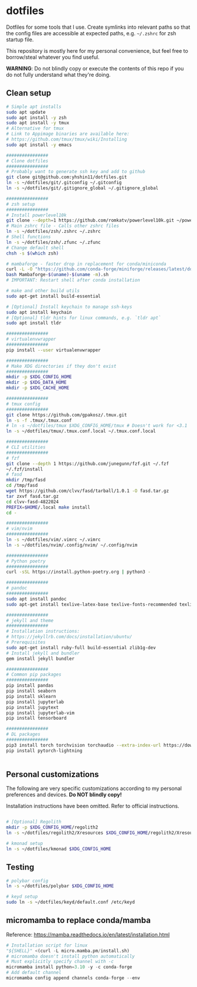 # dotfiles

Dotfiles for some tools that I use.
Create symlinks into relevant paths so that the config files are accessible at expected paths, e.g. `~/.zshrc` for zsh startup file.

This repository is mostly here for my personal convenience, but feel free to borrow/steal whatever you find useful.

**WARNING**: Do not blindly copy or execute the contents of this repo if you do not fully understand what they're doing.

## Clean setup

```bash
# Simple apt installs
sudo apt update
sudo apt install -y zsh
sudo apt install -y tmux
# Alternative for tmux
# Link to Appimage binaries are available here:
# https://github.com/tmux/tmux/wiki/Installing
sudo apt install -y emacs

################
# Clone dotfiles
################
# Probably want to generate ssh key and add to github
git clone git@github.com:yhshin11/dotfiles.git
ln -s ~/dotfiles/git/.gitconfig ~/.gitconfig
ln -s ~/dotfiles/git/.gitignore_global ~/.gitignore_global

################
# zsh setup
################
# Install powerlevel10k
git clone --depth=1 https://github.com/romkatv/powerlevel10k.git ~/powerlevel10k
# Main zshrc file - Calls other zshrc files
ln -s ~/dotfiles/zsh/.zshrc ~/.zshrc
# Shell functions
ln -s ~/dotfiles/zsh/.zfunc ~/.zfunc
# Change default shell
chsh -s $(which zsh)

# mambaforge - faster drop in replacement for conda/miniconda
curl -L -O "https://github.com/conda-forge/miniforge/releases/latest/download/Mambaforge-$(uname)-$(uname -m).sh"
bash Mambaforge-$(uname)-$(uname -m).sh
# IMPORTANT: Restart shell after conda installation

# make and other build utils
sudo apt-get install build-essential

# [Optional] Install keychain to manage ssh-keys
sudo apt install keychain
# [Optional] tldr hints for linux commands, e.g. `tldr apt`
sudo apt install tldr
```

```bash
################
# virtualenvwrapper
################
pip install --user virtualenvwrapper

################
# Make XDG directories if they don't exist
################
mkdir -p $XDG_CONFIG_HOME
mkdir -p $XDG_DATA_HOME
mkdir -p $XDG_CACHE_HOME

################
# tmux config
################
git clone https://github.com/gpakosz/.tmux.git
ln -s -f .tmux/.tmux.conf
# ln -s ~/dotfiles/tmux $XDG_CONFIG_HOME/tmux # Doesn't work for <3.1
ln -s ~/dotfiles/tmux/.tmux.conf.local ~/.tmux.conf.local

################
# CLI utilities 
################
# fzf
git clone --depth 1 https://github.com/junegunn/fzf.git ~/.fzf
~/.fzf/install
# fasd
mkdir /tmp/fasd
cd /tmp/fasd
wget https://github.com/clvv/fasd/tarball/1.0.1 -O fasd.tar.gz
tar zxvf fasd.tar.gz
cd clvv-fasd-4822024
PREFIX=$HOME/.local make install
cd -

################
# vim/nvim
################
ln -s ~/dotfiles/vim/.vimrc ~/.vimrc
ln -s ~/dotfiles/nvim/.config/nvim/ ~/.config/nvim

################
# Python poetry
################
curl -sSL https://install.python-poetry.org | python3 -
```

```bash
################
# pandoc
################
sudo apt install pandoc
sudo apt-get install texlive-latex-base texlive-fonts-recommended texlive-fonts-extra texlive-latex-extra

################
# jekyll and theme
################
# Installation instructions:
# https://jekyllrb.com/docs/installation/ubuntu/
# Prerequisites
sudo apt-get install ruby-full build-essential zlib1g-dev
# Install jekyll and bundler
gem install jekyll bundler
```

```bash
################
# Common pip packages
################
pip install pandas
pip install seaborn
pip install sklearn
pip install jupyterlab
pip install jupytext
pip install jupyterlab-vim
pip install tensorboard

################
# DL packages
################
pip3 install torch torchvision torchaudio --extra-index-url https://download.pytorch.org/whl/cu116
pip install pytorch-lightning
  
```


## Personal customizations

The following are very specific customizations according to my personal preferences and devices. **Do NOT blindly copy!**

Installation instructions have been omitted. Refer to official instructions.

```bash

# [Optional] Regolith
mkdir -p $XDG_CONFIG_HOME/regolith2
ln -s ~/dotfiles/regolith2/Xresources $XDG_CONFIG_HOME/regolith2/Xresources

# kmonad setup
ln -s ~/dotfiles/kmonad $XDG_CONFIG_HOME
```

## Testing

```bash
# polybar config
ln -s ~/dotfiles/polybar $XDG_CONFIG_HOME

# keyd setup 
sudo ln -s ~/dotfiles/keyd/default.conf /etc/keyd
```

## micromamba to replace conda/mamba

Reference:
https://mamba.readthedocs.io/en/latest/installation.html

```python
# Installation script for linux
"${SHELL}" <(curl -L micro.mamba.pm/install.sh)
# micromamba doesn't install python automatically
# Must explicitly specify channel with -c
micromamba install python=3.10 -y -c conda-forge
# Add default channel
micromamba config append channels conda-forge --env
```